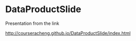 # DataProductSlide

Presentation from the link

http://courseracheng.github.io/DataProductSlide/index.html
